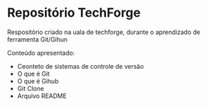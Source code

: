 # Repositório TechForge

Respositório criado na uala de techforge,
durante o aprendizado de ferramenta Git/Gihun

Conteúdo apresentado:

- Ceonteto de sistemas de controle de versão
- O que é Git
- O que é Gihub
- Git Clone
- Arquivo README

